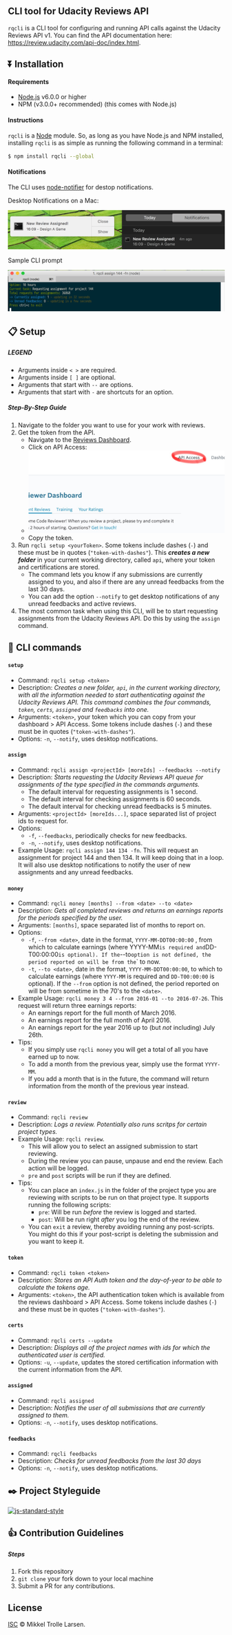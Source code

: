 ## CLI tool for Udacity Reviews API

`rqcli` is a CLI tool for configuring and running API calls against the Udacity Reviews API v1. You can find the API documentation here: https://review.udacity.com/api-doc/index.html.

## :arrow_double_down: Installation

#### Requirements
- [Node.js](https://nodejs.org/en/download/) v6.0.0 or higher
- NPM (v3.0.0+ recommended) (this comes with Node.js)

#### Instructions

`rqcli` is a [Node](https://nodejs.org/) module. So, as long as you have Node.js and NPM installed, installing `rqcli` is as simple as running the following command in a terminal:

```sh
$ npm install rqcli --global
```

#### Notifications

The CLI uses [node-notifier](https://www.npmjs.com/package/node-notifier) for destop notifications.

Desktop Notifications on a Mac:

![Desktop Notifications](README/ss_desktop_notification.png)

Sample CLI prompt

![CLI Prompt](README/ss_cli_prompt.png)

## :clipboard: Setup

##### LEGEND
- Arguments inside `< >` are required.
- Arguments inside `[ ]` are optional.
- Arguments that start with `--` are options.
- Arguments that start with `-` are shortcuts for an option.

##### Step-By-Step Guide
1. Navigate to the folder you want to use for your work with reviews.
1. Get the token from the API.
    - Navigate to the [Reviews Dashboard](https://review.udacity.com/#!/submissions/dashboard).
    - Click on API Access:
    - ![API Access](README/ss_api_access.png)
    - Copy the token.
1. Run `rqcli setup <yourToken>`. Some tokens include dashes (`-`) and these must be in quotes (`"token-with-dashes"`). This **_creates a new folder_** in your current working directory, called `api`, where your token and certifications are stored.
    - The command lets you know if any submissions are currently assigned to you, and also if there are any unread feedbacks from the last 30 days.
    - You can add the option `--notify` to get desktop notifications of any unread feedbacks and active reviews.
1. The most common task when using this CLI, will be to start requesting assignments from the Udacity Reviews API. Do this by using the `assign` command.

## :nut_and_bolt: CLI commands

#### `setup`
- Command: `rqcli setup <token>`
- Description: _Creates a new folder, `api`, in the current working directory, with all the information needed to start authenticating against the Udacity Reviews API. This command combines the four commands, `token`, `certs`, `assigned` and `feedbacks` into one._
- Arguments: `<token>`, your token which you can copy from your dashboard > API Access. Some tokens include dashes (`-`) and these must be in quotes (`"token-with-dashes"`).
- Options: `-n`, `--notify`, uses desktop notifications.

#### `assign`
- Command: `rqcli assign <projectId> [moreIds] --feedbacks --notify`
- Description: _Starts requesting the Udacity Reviews API queue for assignments of the type specified in the commands arguments._
    - The default interval for requesting assignments is 1 second.
    - The default interval for checking assignments is 60 seconds.
    - The default interval for checking unread feedbacks is 5 minutes.
- Arguments: `<projectId> [moreIds...]`, space separated list of project ids to request for.
- Options:
    - `-f`, `--feedbacks`, periodically checks for new feedbacks.
    - `-n`, `--notify`, uses desktop notifications.
- Example Usage: `rqcli assign 144 134 -fn`. This will request an assignment for project 144 and then 134. It will keep doing that in a loop. It will also use desktop notifications to notify the user of new assignments and any unread feedbacks.

#### `money`
- Command: `rqcli money [months] --from <date> --to <date>`
- Description: _Gets all completed reviews and returns an earnings reports for the periods specified by the user._
- Arguments: `[months]`, space separated list of months to report on.
- Options:
    - `-f`, `--from <date>`, date in the format, `YYYY-MM-DDT00:00:00` , from which to calculate earnings (where YYYY-MM` is required and `DD-T00:00:00` is optional). If the `--to` option is not defined, the period reported on will be from the `<date>` to now.
    - `-t`, `--to <date>`, date in the format, `YYYY-MM-DDT00:00:00`, to which to calculate earnings (where `YYYY-MM` is required and `DD-T00:00:00` is optional). If the `--from` option is not defined, the period reported on will be from sometime in the 70's to the `<date>`.
- Example Usage: `rqcli money 3 4 --from 2016-01 --to 2016-07-26`. This request will return three earnings reports:
    - An earnings report for the full month of March 2016.
    - An earnings report for the full month of April 2016.
    - An earnings report for the year 2016 up to (but _not_ including) July 26th.
- Tips:
    - If you simply use `rqcli money` you will get a total of all you have earned up to now.
    - To add a month from the previous year, simply use the format `YYYY-MM`.
    - If you add a month that is in the future, the command will return information from the month of the previous year instead.

#### `review`
- Command: `rqcli review`
- Description: _Logs a review. Potentially also runs scritps for certain project types._
- Example Usage: `rqcli review`.
    + This will allow you to select an assigned submission to start reviewing.
    + During the review you can pause, unpause and end the review. Each action will be logged.
    + `pre` and `post` scripts will be run if they are defined.
- Tips:
    + You can place an `index.js` in the folder of the project type you are reviewing with scripts to be run on that project type. It supports running the following scripts:
        * `pre`: Will be run _before_ the review is logged and started.
        * `post`: Will be run right _after_ you log the end of the review.
    + You can `exit` a review, thereby avoiding running any post-scripts. You might do this if your post-script is deleting the submission and you want to keep it.

#### `token`
- Command: `rqcli token <token>`
- Description: _Stores an API Auth token and the day-of-year to be able to calculate the tokens age._
- Arguments: `<token>`, the API authentication token which is available from the reviews dashboard > API Access. Some tokens include dashes (`-`) and these must be in quotes (`"token-with-dashes"`).

#### `certs`
- Command: `rqcli certs --update`
- Description: _Displays all of the project names with ids for which the authenticated user is certified._
- Options: `-u`, `--update`, updates the stored certification information with the current information from the API.

#### `assigned`
- Command: `rqcli assigned`
- Description: _Notifies the user of all submissions that are currently assigned to them._
- Options: `-n`, `--notify`, uses desktop notifications.

#### `feedbacks`
- Command: `rqcli feedbacks`
- Description: _Checks for unread feedbacks from the last 30 days_
- Options: `-n`, `--notify`, uses desktop notifications.

## :black_nib: Project Styleguide

[![js-standard-style](https://cdn.rawgit.com/feross/standard/master/badge.svg)](https://github.com/feross/standard)

## :+1: Contribution Guidelines

##### Steps

1. Fork this repository
2. `git clone` your fork down to your local machine
3. Submit a PR for any contributions.

## License

[ISC](LICENSE) © Mikkel Trolle Larsen.
